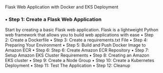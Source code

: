 Flask Web Application with Docker and EKS Deployment
### •	Step 1: Create a Flask Web Application
 Start by creating a basic Flask web application. Flask is a lightweight Python web framework that allows you to build web applications with ease
•	Step 2: Create a Dockerfile
•	Step 3: Create a requirements.txt File
•	Step 4: Preparing Your Environment
•	Step 5: Build and Push Docker Image to Amazon ECR
•	Step 6: Step 6: Create Amazon ECR Repository
•	Step 7: Setup Amazon EKS Cluster Requirements
•	Step 8: Creating an Amazon EKS cluster
•	Step 9: Create a Node Group
•	Step 10: Create a Kubernetes Deployment
•	Step 11: Test The Application
•	Step 12: Cleanup
